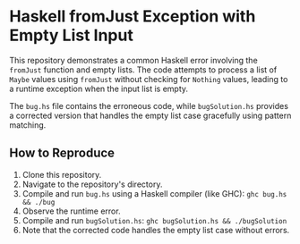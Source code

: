 # Haskell fromJust Exception with Empty List Input

This repository demonstrates a common Haskell error involving the `fromJust` function and empty lists. The code attempts to process a list of `Maybe` values using `fromJust` without checking for `Nothing` values, leading to a runtime exception when the input list is empty.

The `bug.hs` file contains the erroneous code, while `bugSolution.hs` provides a corrected version that handles the empty list case gracefully using pattern matching.

## How to Reproduce

1. Clone this repository.
2. Navigate to the repository's directory.
3. Compile and run `bug.hs` using a Haskell compiler (like GHC): `ghc bug.hs && ./bug`
4. Observe the runtime error.
5. Compile and run `bugSolution.hs`: `ghc bugSolution.hs && ./bugSolution`
6. Note that the corrected code handles the empty list case without errors.